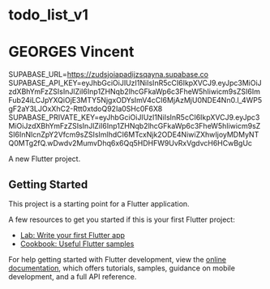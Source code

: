 # todo_list_v1
# GEORGES Vincent

SUPABASE_URL=https://zudsjoiapadijzsqayna.supabase.co
SUPABASE_API_KEY=eyJhbGciOiJIUzI1NiIsInR5cCI6IkpXVCJ9.eyJpc3MiOiJzdXBhYmFzZSIsInJlZiI6Inp1ZHNqb2lhcGFkaWp6c3FheW5hIiwicm9sZSI6ImFub24iLCJpYXQiOjE3MTY5NjgxODYsImV4cCI6MjAzMjU0NDE4Nn0.l_4WP5gF2aY3LJOxXhC2-Rtt0xtdoQ92Ia0SHc0F6X8
SUPABASE_PRIVATE_KEY=eyJhbGciOiJIUzI1NiIsInR5cCI6IkpXVCJ9.eyJpc3MiOiJzdXBhYmFzZSIsInJlZiI6Inp1ZHNqb2lhcGFkaWp6c3FheW5hIiwicm9sZSI6InNlcnZpY2Vfcm9sZSIsImlhdCI6MTcxNjk2ODE4NiwiZXhwIjoyMDMyNTQ0MTg2fQ.wDwdv2MumvDhq6x6Qq5HDHFW9UvRxVgdvcH6HCwBgUc

A new Flutter project.

## Getting Started

This project is a starting point for a Flutter application.

A few resources to get you started if this is your first Flutter project:

- [Lab: Write your first Flutter app](https://docs.flutter.dev/get-started/codelab)
- [Cookbook: Useful Flutter samples](https://docs.flutter.dev/cookbook)

For help getting started with Flutter development, view the
[online documentation](https://docs.flutter.dev/), which offers tutorials,
samples, guidance on mobile development, and a full API reference.

